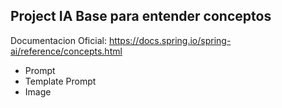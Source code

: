 ## Project IA Base para entender conceptos

Documentacion Oficial: https://docs.spring.io/spring-ai/reference/concepts.html
- Prompt
- Template Prompt 
- Image